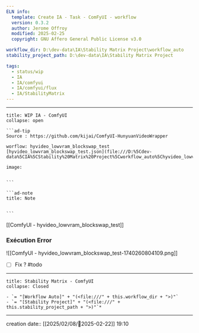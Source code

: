 ```yaml
---
ELN info:
  template: Create IA - Task - ComFyUI - workflow
  version: 0.3.2
  author: Jerome Offroy
  modified: 2025-02-25
  copyright: GNU Affero General Public License v3.0

workflow_dir: D:\dev-data\IA\Stability Matrix Project\workflow_auto
stability_project_path: D:\dev-data\IA\Stability Matrix Project

tags:
  - status/wip
  - IA
  - IA/comfyui
  - IA/comfyui/flux
  - IA/StabilityMatrix
---
```


---
 
`````ad-example
title: WIP IA - ComfyUI
collapse: open

```ad-tip
Source : https://github.com/kijai/ComfyUI-HunyuanVideoWrapper

worflow: hyvideo_lowvram_blockswap_test 
[hyvideo_lowvram_blockswap_test.json](file:///D:%5Cdev-data%5CIA%5CStability%20Matrix%20Project%5Cworkflow_auto%5Chyvideo_lowvram_blockswap_test.json)

image:  


```

```ad-note
title: Note
 

```

`````

[[ComfyUI - hyvideo_lowvram_blockswap_test]]

### Exécution Error 

![[ComfyUI - hyvideo_lowvram_blockswap_test-1740260804109.png]]

- [ ] Fix ? #todo 

---

```ad-tip
title: Stability Matrix - ComfyUI
collapse: Closed

- `= "[Workflow Auto]" + "(<file:///" + this.workflow_dir + ">)"`
- `= "[Stability Project]" + "(<file:///" + this.stability_project_path + ">)"`*
```

---
creation date:: [[2025/02/08/📒2025-02-22]]  19:10




